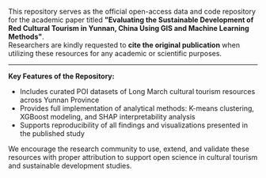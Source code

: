 This repository serves as the official open-access data and code repository for the academic paper titled **"Evaluating the Sustainable Development of Red Cultural Tourism in Yunnan, China Using GIS and Machine Learning Methods"**.  
Researchers are kindly requested to **cite the original publication** when utilizing these resources for any academic or scientific purposes.

---
**Key Features of the Repository:**
- Includes curated POI datasets of Long March cultural tourism resources across Yunnan Province
- Provides full implementation of analytical methods: K-means clustering, XGBoost modeling, and SHAP interpretability analysis
- Supports reproducibility of all findings and visualizations presented in the published study

We encourage the research community to use, extend, and validate these resources with proper attribution to support open science in cultural tourism and sustainable development studies.
